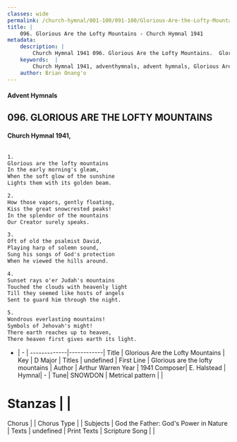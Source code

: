 ```yaml
---
classes: wide
permalink: /church-hymnal/001-100/091-100/Glorious-Are-the-Lofty-Mountains/
title: |
    096. Glorious Are the Lofty Mountains - Church Hymnal 1941
metadata:
    description: |
        Church Hymnal 1941 096. Glorious Are the Lofty Mountains.  Glorious are the lofty mountains  In the early morning's gleam,  When the soft glow of the sunshine  Lights them with its golden beam.  
    keywords:  |
        Church Hymnal 1941, adventhymnals, advent hymnals, Glorious Are the Lofty Mountains, Glorious are the lofty mountains. 
    author: Brian Onang'o
---
```


#### Advent Hymnals
## 096. GLORIOUS ARE THE LOFTY MOUNTAINS
####  Church Hymnal 1941,

```txt

1.
Glorious are the lofty mountains 
In the early morning's gleam, 
When the soft glow of the sunshine 
Lights them with its golden beam. 

2.
How those vapors, gently floating, 
Kiss the great snowcrested peaks! 
In the splendor of the mountains 
Our Creator surely speaks. 

3.
Oft of old the psalmist David, 
Playing harp of solemn sound, 
Sung his songs of God's protection 
When he viewed the hills around. 

4.
Sunset rays o'er Judah's mountains 
Touched the clouds with heavenly light 
Till they seemed like hosts of angels 
Sent to guard him through the night. 

5.
Wondrous everlasting mountains! 
Symbols of Jehovah's might! 
There earth reaches up to heaven, 
There heaven first gives earth its light.


```

- |   -  |
-------------|------------|
Title | Glorious Are the Lofty Mountains |
Key | D Major |
Titles | undefined |
First Line | Glorious are the lofty mountains |
Author | Arthur Warren
Year | 1941
Composer| E. Halstead |
Hymnal|  - |
Tune| SNOWDON |
Metrical pattern | |
# Stanzas |  |
Chorus |  |
Chorus Type |  |
Subjects | God the Father: God's Power in Nature |
Texts | undefined |
Print Texts | 
Scripture Song |  |
    
